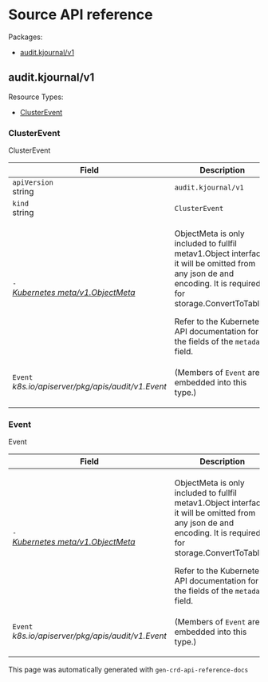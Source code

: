 <h1>Source API reference</h1>
<p>Packages:</p>
<ul class="simple">
<li>
<a href="#audit.kjournal%2fv1">audit.kjournal/v1</a>
</li>
</ul>
<h2 id="audit.kjournal/v1">audit.kjournal/v1</h2>
Resource Types:
<ul class="simple"><li>
<a href="#audit.kjournal/v1.ClusterEvent">ClusterEvent</a>
</li></ul>
<h3 id="audit.kjournal/v1.ClusterEvent">ClusterEvent
</h3>
<p>ClusterEvent</p>
<div class="md-typeset__scrollwrap">
<div class="md-typeset__table">
<table>
<thead>
<tr>
<th>Field</th>
<th>Description</th>
</tr>
</thead>
<tbody>
<tr>
<td>
<code>apiVersion</code><br>
string</td>
<td>
<code>audit.kjournal/v1</code>
</td>
</tr>
<tr>
<td>
<code>kind</code><br>
string
</td>
<td>
<code>ClusterEvent</code>
</td>
</tr>
<tr>
<td>
<code>-</code><br>
<em>
<a href="https://kubernetes.io/docs/reference/generated/kubernetes-api/v1.19/#objectmeta-v1-meta">
Kubernetes meta/v1.ObjectMeta
</a>
</em>
</td>
<td>
<p>ObjectMeta is only included to fullfil metav1.Object interface,
it will be omitted from any json de and encoding. It is required for storage.ConvertToTable()</p>
Refer to the Kubernetes API documentation for the fields of the
<code>metadata</code> field.
</td>
</tr>
<tr>
<td>
<code>Event</code><br>
<em>
k8s.io/apiserver/pkg/apis/audit/v1.Event
</em>
</td>
<td>
<p>
(Members of <code>Event</code> are embedded into this type.)
</p>
</td>
</tr>
</tbody>
</table>
</div>
</div>
<h3 id="audit.kjournal/v1.Event">Event
</h3>
<p>Event</p>
<div class="md-typeset__scrollwrap">
<div class="md-typeset__table">
<table>
<thead>
<tr>
<th>Field</th>
<th>Description</th>
</tr>
</thead>
<tbody>
<tr>
<td>
<code>-</code><br>
<em>
<a href="https://kubernetes.io/docs/reference/generated/kubernetes-api/v1.19/#objectmeta-v1-meta">
Kubernetes meta/v1.ObjectMeta
</a>
</em>
</td>
<td>
<p>ObjectMeta is only included to fullfil metav1.Object interface,
it will be omitted from any json de and encoding. It is required for storage.ConvertToTable()</p>
Refer to the Kubernetes API documentation for the fields of the
<code>metadata</code> field.
</td>
</tr>
<tr>
<td>
<code>Event</code><br>
<em>
k8s.io/apiserver/pkg/apis/audit/v1.Event
</em>
</td>
<td>
<p>
(Members of <code>Event</code> are embedded into this type.)
</p>
</td>
</tr>
</tbody>
</table>
</div>
</div>
<div class="admonition note">
<p class="last">This page was automatically generated with <code>gen-crd-api-reference-docs</code></p>
</div>
